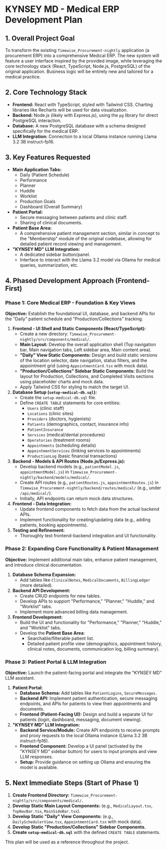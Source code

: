 # KYNSEY MD - Medical ERP Development Plan

## 1. Overall Project Goal

To transform the existing `Timewise_Procurement-nightly` application (a procurement ERP) into a comprehensive Medical ERP. The new system will feature a user interface inspired by the provided image, while leveraging the core technology stack (React, TypeScript, Node.js, PostgreSQL) of the original application. Business logic will be entirely new and tailored for a medical practice.

## 2. Core Technology Stack

*   **Frontend:** React with TypeScript, styled with Tailwind CSS. Charting libraries like Recharts will be used for data visualization.
*   **Backend:** Node.js (likely with Express.js), using the `pg` library for direct PostgreSQL interaction.
*   **Database:** A new PostgreSQL database with a schema designed specifically for the medical ERP.
*   **LLM Integration:** Connection to a local Ollama instance running Llama 3.2 3B instruct-fp16.

## 3. Key Features Requested

*   **Main Application Tabs:**
    *   Daily (Patient Schedule)
    *   Performance
    *   Planner
    *   Huddle
    *   Worklist
    *   Production Goals
    *   Dashboard (Overall Summary)
*   **Patient Portal:**
    *   Secure messaging between patients and clinic staff.
    *   Sharing of clinical documents.
*   **Patient Base Area:**
    *   A comprehensive patient management section, similar in concept to the "Membership" module of the original codebase, allowing for detailed patient record viewing and management.
*   **"KYNSEY MD" LLM Integration:**
    *   A dedicated sidebar button/panel.
    *   Interface to interact with the Llama 3.2 model via Ollama for medical queries, summarization, etc.

## 4. Phased Development Approach (Frontend-First)

### Phase 1: Core Medical ERP - Foundation & Key Views

**Objective:** Establish the foundational UI, database, and backend APIs for the "Daily" patient schedule and "Production/Collections" tracking.

1.  **Frontend - UI Shell and Static Components (React/TypeScript):**
    *   Create a new directory: `Timewise_Procurement-nightly/src/components/medical/`.
    *   **Main Layout:** Develop the overall application shell (Top navigation bar, Main navigation tabs, Left sidebar area, Main content area).
    *   **"Daily" View Static Components:** Design and build static versions of the location selector, date navigation, status filters, and the appointment grid (using `AppointmentCard.tsx` with mock data).
    *   **"Production/Collections" Sidebar Static Components:** Build the layout for Production, Collections, and Completed Visits sections using placeholder charts and mock data.
    *   Apply Tailwind CSS for styling to match the target UI.
2.  **Database Setup (`setup-medical-db.sql`):**
    *   Create the `setup-medical-db.sql` file.
    *   Define `CREATE TABLE` statements for core entities:
        *   `Users` (clinic staff)
        *   `Locations` (clinic sites)
        *   `Providers` (doctors, hygienists)
        *   `Patients` (demographics, contact, insurance info)
        *   `PatientInsurance`
        *   `Services` (medical/dental procedures)
        *   `Operatories` (treatment rooms)
        *   `Appointments` (scheduling details)
        *   `AppointmentServices` (linking services to appointments)
        *   `ProductionLog` (basic financial transactions)
3.  **Backend - Models & API Routes (Node.js/Express.js):**
    *   Develop backend models (e.g., `patientModel.js`, `appointmentModel.js`) in `Timewise_Procurement-nightly/backend/models/medical/`.
    *   Create API routes (e.g., `patientRoutes.js`, `appointmentRoutes.js`) in `Timewise_Procurement-nightly/backend/routes/medical/` (e.g., under `/api/medical/`).
    *   Initially, API endpoints can return mock data structures.
4.  **Frontend - Data Integration:**
    *   Update frontend components to fetch data from the actual backend APIs.
    *   Implement functionality for creating/updating data (e.g., adding patients, booking appointments).
5.  **Testing and Refinement:**
    *   Thoroughly test frontend-backend integration and UI functionality.

### Phase 2: Expanding Core Functionality & Patient Management

**Objective:** Implement additional main tabs, enhance patient management, and introduce clinical documentation.

1.  **Database Schema Expansion:**
    *   Add tables like `ClinicalNotes`, `MedicalDocuments`, `BillingLedger` (more detailed).
2.  **Backend API Development:**
    *   Create CRUD endpoints for new tables.
    *   Develop APIs to support "Performance," "Planner," "Huddle," and "Worklist" tabs.
    *   Implement more advanced billing data management.
3.  **Frontend Development:**
    *   Build the UI and functionality for "Performance," "Planner," "Huddle," and "Worklist" tabs.
    *   Develop the **Patient Base Area**:
        *   Searchable/filterable patient list.
        *   Detailed patient profile view (demographics, appointment history, clinical notes, documents, communication log, billing summary).

### Phase 3: Patient Portal & LLM Integration

**Objective:** Launch the patient-facing portal and integrate the "KYNSEY MD" LLM assistant.

1.  **Patient Portal:**
    *   **Database Schema:** Add tables like `PatientLogins`, `SecureMessages`.
    *   **Backend API:** Implement patient authentication, secure messaging endpoints, and APIs for patients to view their appointments and documents.
    *   **Frontend (Patient-Facing UI):** Design and build a separate UI for patients (login, dashboard, messaging, document viewing).
2.  **"KYNSEY MD" LLM Integration:**
    *   **Backend Service/Module:** Create API endpoints to receive prompts and proxy requests to the local Ollama instance (Llama 3.2 3B instruct-fp16).
    *   **Frontend Component:** Develop a UI panel (activated by the "KYNSEY MD" sidebar button) for users to input prompts and view LLM responses.
    *   **Setup:** Provide guidance on setting up Ollama and ensuring the model is available.

## 5. Next Immediate Steps (Start of Phase 1)

1.  **Create Frontend Directory:** `Timewise_Procurement-nightly/src/components/medical/`.
2.  **Develop Static Main Layout Components:** (e.g., `MedicalLayout.tsx`, `TopNavBar.tsx`, `MainSideBar.tsx`).
3.  **Develop Static "Daily" View Components:** (e.g., `DailySchedulerView.tsx`, `AppointmentCard.tsx` with mock data).
4.  **Develop Static "Production/Collections" Sidebar Components.**
5.  **Create `setup-medical-db.sql`** with the defined `CREATE TABLE` statements.

This plan will be used as a reference throughout the project.
